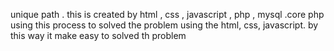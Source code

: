 unique path .
this is created by html , css , javascript , php , mysql .core php using this process to solved the problem using the html, css, javascript.
by this way it make easy to solved th problem
